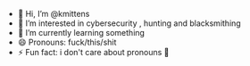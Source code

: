 - 👋 Hi, I’m @kmittens
- 👀 I’m interested in cybersecurity , hunting and blacksmithing
- 🌱 I’m currently learning something
- 😄 Pronouns: fuck/this/shit
- ⚡ Fun fact: i don't care about pronouns 🗿

<!---
kmittens/kmittens is a ✨ special ✨ repository because its `README.md` (this file) appears on your GitHub profile.
You can click the Preview link to take a look at your changes.
--->

